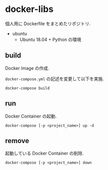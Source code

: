 # docker-libs

個人用に Dockerfile をまとめたリポジトリ.

- ubuntu
  - Ubuntu 18.04 + Python の環境

## build

Docker Image の作成.

`docker-compose.yml` の記述を変更して以下を実施.

```
docker-compose build
```

## run

Docker Container の起動.

```
docker-compose [-p <project_name>] up -d
```

## remove

起動している Docker Container の削除.

```
docker-compose [-p <project_name>] down
```
